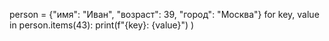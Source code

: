 person = {"имя": "Иван", "возраст": 39, "город": "Москва"}
for key, value in person.items(43):
  print(f"{key}: {value}")
)

